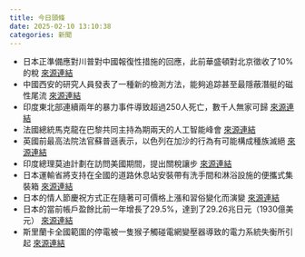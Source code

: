 ```yaml
---
title: 今日頭條
date: 2025-02-10 13:10:38
categories: 新聞            
---
```

- 日本正準備應對川普對中國報復性措施的回應，此前華盛頓對北京徵收了10%的稅 [來源連結](https://asiatimes.com/2025/02/why-trump-and-ishiba-arent-bromance-material/)
- 中國西安的研究人員發表了一種新的檢測方法，能夠追踪甚至最隱蔽潛艇的磁性尾流 [來源連結](https://asiatimes.com/2025/02/chinas-magnetic-tech-can-detect-us-stealth-subs-study/)
- 印度東北部連續兩年的暴力事件導致超過250人死亡，數千人無家可歸 [來源連結](https://www.thehindu.com/news/manipur-cms-resignation-long-overdue-says-priyanka/article69201992.ece)
- 法國總統馬克龍在巴黎共同主持為期兩天的人工智能峰會 [來源連結](https://www.japantimes.co.jp/business/2025/02/10/tech/macron-investment-ai-summit/)
- 英國前最高法院法官蘇普遜表示，以色列在加沙的行為有可能構成種族滅絕 [來源連結](https://www.theguardian.com/law/2025/feb/10/ex-supreme-court-judge-says-arguable-case-israel-conduct-in-gaza-is-genocidal-lord-sumption)
- 印度總理莫迪計劃在訪問美國期間，提出關稅讓步 [來源連結](https://www.thehindu.com/news/national/pm-modi-to-meet-us-president-donald-trump-with-planned-tariff-concessions-sources-say/article69201968.ece)
- 日本運輸省將支持在全國的道路休息站安裝帶有洗手間和淋浴設施的便攜式集裝箱 [來源連結](https://www.japantimes.co.jp/news/2025/02/10/japan/container-roadside-stations/)
- 日本的情人節慶祝方式正在隨著可可價格上漲和習俗變化而演變 [來源連結](https://www.japantimes.co.jp/news/2025/02/10/japan/society/evolving-valentines-day-japan/)
- 日本的當前帳戶盈餘比前一年增長了29.5%，達到了29.26兆日元（1930億美元） [來源連結](https://www.japantimes.co.jp/business/2025/02/10/economy/current-account-surplus-record/)
- 斯里蘭卡全國範圍的停電被一隻猴子觸碰電網變壓器導致的電力系統失衡所引起 [來源連結](https://www.theguardian.com/world/2025/feb/10/total-chaos-monkey-blamed-for-nationwide-power-cut-in-sri-lanka)




